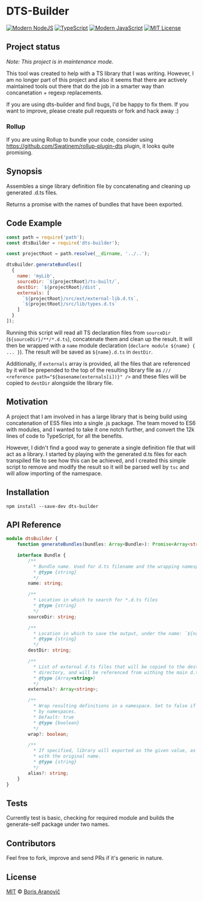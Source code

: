 # DTS-Builder
[![Modern NodeJS](https://img.shields.io/badge/Node-4%2B-green.svg)](https://nodejs.org/)
[![TypeScript](https://img.shields.io/badge/TypeScript-2.2-blue.svg)](https://www.typescriptlang.org/)
[![Modern JavaScript](https://img.shields.io/badge/JavaScript-ES6-yellow.svg)](http://www.ecma-international.org/ecma-262/6.0/)
[![MIT License](https://img.shields.io/badge/license-MIT-007EC7.svg)](/LICENSE)

## Project status

*Note: This project is in maintenance mode.*

This tool was created to help with a TS library that I was writing. However, I am no longer part of this project and also it seems that there are actively maintained tools out there that do the job in a smarter way than concanetation + regexp replacements.

If you are using dts-builder and find bugs, I'd be happy to fix them. If you want to improve, please create pull requests or fork and hack away :)

### Rollup

If you are using Rollup to bundle your code, consider using https://github.com/Swatinem/rollup-plugin-dts plugin, it looks quite promising.

## Synopsis

<!--At the top of the file there should be a short introduction and/ or overview that explains **what** the project is. This description should match descriptions added for package managers (Gemspec, package.json, etc.)-->
Assembles a singe library definition file by concatenating and cleaning up generated .d.ts files.

Returns a promise with the names of bundles that have been exported.

## Code Example

<!--Show what the library does as concisely as possible, developers should be able to figure out **how** your project solves their problem by looking at the code example. Make sure the API you are showing off is obvious, and that your code is short and concise.-->
```javascript
const path = require('path');
const dtsBuilder = require('dts-builder');

const projectRoot = path.resolve(__dirname, '../..');

dtsBuilder.generateBundles([
  {
    name: 'myLib',
    sourceDir: `${projectRoot}/ts-built/`,
    destDir: `${projectRoot}/dist`,
    externals: [
      `${projectRoot}/src/ext/external-lib.d.ts`,
      `${projectRoot}/src/lib/types.d.ts`
    ]
  }
]);
```

Running this script will read all TS declaration files from `sourceDir` (`${sourceDir}/**/*.d.ts`), concatenate them and clean up the result. It will then be wrapped with a `name` module declaration (`declare module ${name} { ... }`).
The result will be saved as `${name}.d.ts` in `destDir`.

Additionally, if `externals` array is provided, all the files that are referenced by it will be prepended to the top of the resulting library file as `/// <reference path="${basename(externals[i])}" />` and these files will be copied to `destDir` alongside the library file.


## Motivation

<!--A short description of the motivation behind the creation and maintenance of the project. This should explain **why** the project exists.-->
A project that I am involved in has a large library that is being build using concatenation of ES5 files into a single .js package. The team moved to ES6 with modules, and I wanted to take it one notch further, and convert the 12k lines of code to TypeScript, for all the benefits.

However, I didn't find a good way to generate a single definition file that will act as a library. I started by playing with the generated d.ts files for each transpiled file to see how this can be achieved, and I created this simple script to remove and modify the result so it will be parsed well by `tsc` and will allow importing of the namespace.

## Installation

<!--Provide code examples and explanations of how to get the project.-->
```
npm install --save-dev dts-builder
```

## API Reference

<!--Depending on the size of the project, if it is small and simple enough the reference docs can be added to the README. For medium size to larger projects it is important to at least provide a link to where the API reference docs live.-->
```typescript
module dtsBuilder {
    function generateBundles(bundles: Array<Bundle>): Promise<Array<string>>;

    interface Bundle {
        /**
          * Bundle name. Used for d.ts filename and the wrapping namespace.
          * @type {string}
          */
        name: string;

        /**
          * Location in which to search for *.d.ts files
          * @type {string}
          */
        sourceDir: string;

        /**
          * Location in which to save the output, under the name: `${name}.d.ts`
          * @type {string}
          */
        destDir: string;

        /**
          * List of external d.ts files that will be copied to the destination
          * directory, and will be referenced from withing the main d.ts file
          * @type {Array<string>}
          */
        externals?: Array<string>;

        /**
          * Wrap resulting definitions in a namespace. Set to false if files are already wrapped
          * by namespaces.
          * Default: true
          * @type {boolean}
          */
        wrap?: boolean;

        /**
          * If specified, library will exported as the given value, as an alias together
          * with the original name.
          * @type {string}
          */
        alias?: string;
    }
}
```

## Tests

<!--Describe and show how to run the tests with code examples.-->
Currently test is basic, checking for required module and builds the generate-self package under two names.

## Contributors

<!--Let people know how they can dive into the project, include important links to things like issue trackers, irc, twitter accounts if applicable.-->
Feel free to fork, improve and send PRs if it's generic in nature.

## License

[MIT][mit] © [Boris Aranovič][author]

[mit]:            https://opensource.org/licenses/MIT
[author]:         https://github.com/nomaed
[contributors]:   https://github.com/nomaed/fishcake/graphs/contributors
